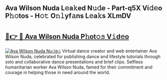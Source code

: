 ## Ava Wilson Nuda L𝚎a𝚔ed N𝚞𝚍e - Part-q5X Vi𝚍𝚎o P𝚑𝚘tos - H𝚘𝚝 O𝚗𝚕yf𝚊ns L𝚎a𝚔s XLmDV

# <h2><a href="http://kfdb31.oniu.top/?m=Ava+Wilson+Nuda">🔗👉 🔴 Ava Wilson Nuda P𝚑ot𝚘𝚜 V𝚒d𝚎o</a></h2>

[![Ava Wilson Nuda Nu𝚍e𝚜](https://i.imgur.com/0qMVB7G.gif)](http://kfdb31.oniu.top/?m=Ava+Wilson+Nuda)
Virtual dance creator and web entertainer Ava Wilson Nuda, celebrated for publishing dance and lifestyle tutorials through solo and collaborative dance presentations and brief clips. Selfless humanitarian worker Ava Wilson Nuda, famed for their commitment and courage in helping those in need around the world.  

